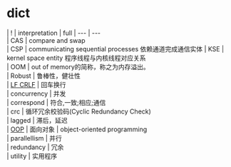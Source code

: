 
# dict
| !                             | interpretation                                         | full
| ---                           | ---                                                     
| CAS                           | compare and swap                                        
| CSP                           | communicating sequential processes 依赖通道完成通信实体 
| KSE                           | kernel space entity 程序线程与内核线程对应关系          
| OOM                           | out of memory的简称，称之为内存溢出。                   
| Robust                        | 鲁棒性，健壮性                                          
| [LF CRLF](related/lf_crlf.md) | 回车换行                                                
| concurrency                   | 并发                                                    
| correspond                    | 符合,一致;相应;通信                                     
| crc                           | 循环冗余校验码(Cyclic Redundancy Check)                 
| lagged                        | 滞后，延迟                                              
| [OOP](main/oop.md)   | 面向对象  | object-oriented programming                                              
| parallellism                  | 并行                                                    
| redundancy                    | 冗余                                                    
| utility                       | 实用程序                                                
